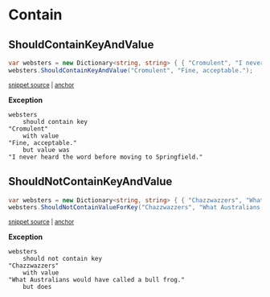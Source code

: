 # Contain


## ShouldContainKeyAndValue

<!-- snippet: DictionaryShouldContainKeyAndValueExamples.ShouldContainKeyAndValue.codeSample.approved.cs -->
<a id='snippet-DictionaryShouldContainKeyAndValueExamples.ShouldContainKeyAndValue.codeSample.approved.cs'></a>
```cs
var websters = new Dictionary<string, string> { { "Cromulent", "I never heard the word before moving to Springfield." } };
websters.ShouldContainKeyAndValue("Cromulent", "Fine, acceptable.");
```
<sup><a href='/src/DocumentationExamples/CodeExamples/DictionaryShouldContainKeyAndValueExamples.ShouldContainKeyAndValue.codeSample.approved.cs#L1-L2' title='Snippet source file'>snippet source</a> | <a href='#snippet-DictionaryShouldContainKeyAndValueExamples.ShouldContainKeyAndValue.codeSample.approved.cs' title='Start of snippet'>anchor</a></sup>
<!-- endSnippet -->

**Exception**

<!-- include: DictionaryShouldContainKeyAndValueExamples.ShouldContainKeyAndValue.exceptionText.approved.txt -->
```
websters
    should contain key
"Cromulent"
    with value
"Fine, acceptable."
    but value was
"I never heard the word before moving to Springfield."
```
<!-- endInclude -->


## ShouldNotContainKeyAndValue

<!-- snippet: DictionaryShouldContainKeyAndValueExamples.ShouldNotContainKeyAndValue.codeSample.approved.cs -->
<a id='snippet-DictionaryShouldContainKeyAndValueExamples.ShouldNotContainKeyAndValue.codeSample.approved.cs'></a>
```cs
var websters = new Dictionary<string, string> { { "Chazzwazzers", "What Australians would have called a bull frog." } };
websters.ShouldNotContainValueForKey("Chazzwazzers", "What Australians would have called a bull frog.");
```
<sup><a href='/src/DocumentationExamples/CodeExamples/DictionaryShouldContainKeyAndValueExamples.ShouldNotContainKeyAndValue.codeSample.approved.cs#L1-L2' title='Snippet source file'>snippet source</a> | <a href='#snippet-DictionaryShouldContainKeyAndValueExamples.ShouldNotContainKeyAndValue.codeSample.approved.cs' title='Start of snippet'>anchor</a></sup>
<!-- endSnippet -->

**Exception**

<!-- include: DictionaryShouldContainKeyAndValueExamples.ShouldNotContainKeyAndValue.exceptionText.approved.txt -->
```
websters
    should not contain key
"Chazzwazzers"
    with value
"What Australians would have called a bull frog."
    but does
```
<!-- endInclude -->
